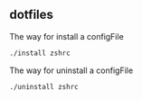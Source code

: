 ## dotfiles

The way for install a configFile

```sh
./install zshrc
```

The way for uninstall a configFile

```sh
./uninstall zshrc
```

